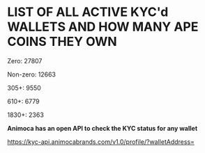 # LIST OF ALL ACTIVE KYC'd WALLETS AND HOW MANY APE COINS THEY OWN

Zero: 27807

Non-zero: 12663

305+: 9550

610+: 6779

1830+: 2363

**Animoca has an open API to check the KYC status for any wallet**

https://kyc-api.animocabrands.com/v1.0/profile/?walletAddress=